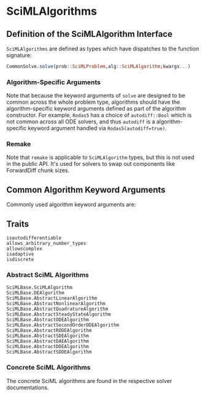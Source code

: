 # SciMLAlgorithms

## Definition of the SciMLAlgorithm Interface

`SciMLAlgorithms` are defined as types which have dispatches to the function signature:

```julia
CommonSolve.solve(prob::SciMLProblem,alg::SciMLAlgorithm;kwargs...)
```

### Algorithm-Specific Arguments

Note that because the keyword arguments of `solve` are designed to be common across the whole
problem type, algorithms should have the algorithm-specific keyword arguments defined as part
of the algorithm constructor. For example, `Rodas5` has a choice of `autodiff::Bool` which is
not common across all ODE solvers, and thus `autodiff` is a algorithm-specific keyword argument
handled via `Rodas5(autodiff=true)`.

### Remake

Note that `remake` is applicable to `SciMLAlgorithm` types, but this is not used in the public API.
It's used for solvers to swap out components like ForwardDiff chunk sizes.

## Common Algorithm Keyword Arguments

Commonly used algorithm keyword arguments are:

## Traits

```@docs
isautodifferentiable
allows_arbitrary_number_types
allowscomplex
isadaptive
isdiscrete
```

### Abstract SciML Algorithms

```@docs
SciMLBase.SciMLAlgorithm
SciMLBase.DEAlgorithm
SciMLBase.AbstractLinearAlgorithm
SciMLBase.AbstractNonlinearAlgorithm
SciMLBase.AbstractQuadratureAlgorithm
SciMLBase.AbstractSteadyStateAlgorithm
SciMLBase.AbstractODEAlgorithm
SciMLBase.AbstractSecondOrderODEAlgorithm
SciMLBase.AbstractRODEAlgorithm
SciMLBase.AbstractSDEAlgorithm
SciMLBase.AbstractDAEAlgorithm
SciMLBase.AbstractDDEAlgorithm
SciMLBase.AbstractSDDEAlgorithm
```

### Concrete SciML Algorithms

The concrete SciML algorithms are found in the respective solver documentations.